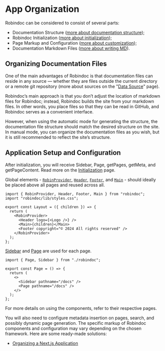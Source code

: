 # App Organization

Robindoc can be considered to consist of several parts:

- Documentation Structure ([more about documentation structure](../../02-structure/README.md));
- Robindoc Initialization ([more about initialization](../03-initialization.md));
- Page Markup and Configuration ([more about customization](../../03-customization/README.md));
- Documentation Markdown Files ([more about writing MD](../02-writing-md.md)).

## Organizing Documentation Files

One of the main advantages of Robindoc is that documentation files can reside in any source — whether they are files outside the current directory or a remote git repository (more about sources on the "[Data Source](../../02-structure/03-data-source.md)" page).

Robindoc’s main approach is that you don’t adjust the location of markdown files for Robindoc; instead, Robindoc builds the site from your markdown files. In other words, you place files so that they can be read in GitHub, and Robindoc serves as a convenient interface.

However, when using the automatic mode for generating the structure, the documentation file structure should match the desired structure on the site. In manual mode, you can organize the documentation files as you wish, but it is still recommended to reflect the site’s structure.

## Application Setup and Configuration

After initialization, you will receive Sidebar, Page, getPages, getMeta, and getPageContent. Read more on the [Initialization](../03-initialization.md) page.

Global elements - [`RobinProvider`](../../03-customization/01-elements/robin-provider.md), [`Header`](../../03-customization/01-elements/header.md), [`Footer`](../../03-customization/01-elements/footer.md), and [`Main`](../../03-customization/01-elements/main.md) - should ideally be placed above all pages and reused across all.

```tsx
import { RobinProvider, Header, Footer, Main } from "robindoc";
import "robindoc/lib/styles.css";

export const Layout = ({ children }) => {
  return (
    <RobinProvider>
      <Header logo={<Logo />} />
      <Main>{children}</Main>
      <Footer copyright="© 2024 All rights reserved" />
    </RobinProvider>
  );
};
```

[Sidebar](../../03-customization/01-elements/sidebar.md) and [Page](../../03-customization/01-elements/page.md) are used for each page.

```tsx
import { Page, Sidebar } from "./robindoc";

export const Page = () => {
  return (
    <>
      <Sidebar pathname="/docs" />
      <Page pathname="/docs" />
    </>
  );
};
```

For more details on using the components, refer to their respective pages.

You will also need to configure metadata insertion on pages, search, and possibly dynamic page generation. The specific markup of Robindoc components and configuration may vary depending on the chosen framework. Here are some ready-made solutions:

- [Organizing a Next.js Application](./next-js.md)
